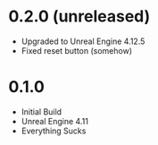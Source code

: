 # 0.2.0 (unreleased)

* Upgraded to Unreal Engine 4.12.5
* Fixed reset button (somehow)

# 0.1.0

* Initial Build
* Unreal Engine 4.11
* Everything Sucks
